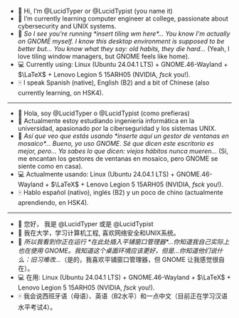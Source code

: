 - 👋 Hi, I’m @LucidTyper or @LucidTypist (you name it)
- 🌱 I’m currently learning computer engineer at college, passionate about cybersecurity and UNIX systems.
- 🎥 _So I see you're running \*insert tiling wm here\*... You know I'm actually on GNOME myself. I know this desktop environment is supposed to be better but... You know what they say: old habits, they die hard..._ (Yeah, I love tiling window managers, but GNOME feels like home).
- 💻 Currently using: Linux (Ubuntu 24.04.1 LTS) + GNOME.46-Wayland + $\LaTeX$ + Lenovo Legion 5 15ARH05 (NVIDIA, _fsck_ you!).
- 🀄 I speak Spanish (native), English (B2) and a bit of Chinese (also currently learning, on HSK4).

---

- 👋 Hola, soy @LucidTyper o @LucidTypist (como prefieras)
- 🌱 Actualmente estoy estudiando ingeniería informática en la universidad, apasionado por la ciberseguridad y los sistemas UNIX.
- 🎥 _Así que veo que estás usando \*inserte aquí un gestor de ventanas en mosaico\*... Bueno, yo uso GNOME. Sé que dicen este escritorio es mejor, pero... Ya sabes lo que dicen: viejos hábitos nunca mueren..._ (Sí, me encantan los gestores de ventanas en mosaico, pero GNOME se siente como en casa).
- 💻 Actualmente usando: Linux (Ubuntu 24.04.1 LTS) + GNOME.46-Wayland + $\LaTeX$ ​+ Lenovo Legion 5 15ARH05 (NVIDIA, _fsck_ you!).
- 🀄 Hablo español (nativo), inglés (B2) y un poco de chino (actualmente aprendiendo, en HSK4).

---

- 👋 您好， 我是 @LucidTyper 或是 @LucidTypist
- 🌱 我在大学，学习计算机工程, 喜欢网络安全和UNIX系统。
- 🎥 _所以我看到你正在运行 \*在此处插入平铺窗口管理器\*...你知道我自己实际上也在使用 GNOME。我知道这个桌面环境应该更好，但是...你知道他们说什么：旧习难改..._（是的，我喜欢平铺窗口管理器，但 GNOME 让我感觉很自在）。
- 💻 在用: Linux (Ubuntu 24.04.1 LTS) + GNOME.46-Wayland + $\LaTeX$ +​ Lenovo Legion 5 15ARH05 (NVIDIA, _fsck_ you!).
- 🀄 我会说西班牙语（母语）、英语（B2水平）和一点中文（目前正在学习汉语水平考试4）。
